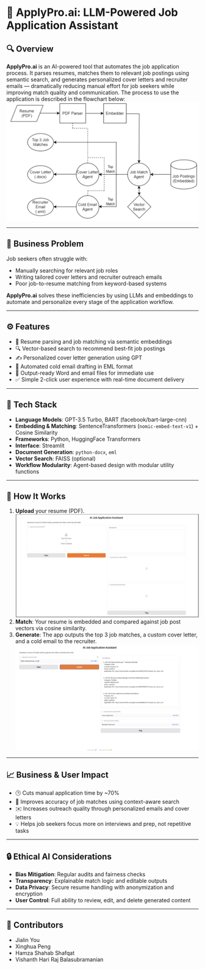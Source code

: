 # 📄 ApplyPro.ai: LLM-Powered Job Application Assistant

## 🔍 Overview

**ApplyPro.ai** is an AI-powered tool that automates the job application process. It parses resumes, matches them to relevant job postings using semantic search, and generates personalized cover letters and recruiter emails — dramatically reducing manual effort for job seekers while improving match quality and communication.
The process to use the application is described in the flowchart below:
![Solution Architecture](Architecture%20and%20Demo%20Images/Solution%20Architecture.png)

---

## 🎯 Business Problem
Job seekers often struggle with:
- Manually searching for relevant job roles
- Writing tailored cover letters and recruiter outreach emails
- Poor job-to-resume matching from keyword-based systems

**ApplyPro.ai** solves these inefficiencies by using LLMs and embeddings to automate and personalize every stage of the application workflow.

---

## ⚙️ Features
- 📄 Resume parsing and job matching via semantic embeddings
- 🔍 Vector-based search to recommend best-fit job postings
- ✍️ Personalized cover letter generation using GPT
- 📧 Automated cold email drafting in EML format
- 📁 Output-ready Word and email files for immediate use
- ✅ Simple 2-click user experience with real-time document delivery

---

## 🧰 Tech Stack
- **Language Models**: GPT-3.5 Turbo, BART (facebook/bart-large-cnn)
- **Embedding & Matching**: SentenceTransformers (`nomic-embed-text-v1`) + Cosine Similarity
- **Frameworks**: Python, HuggingFace Transformers
- **Interface**: Streamlit
- **Document Generation**: `python-docx`, `eml`
- **Vector Search**: FAISS (optional)
- **Workflow Modularity**: Agent-based design with modular utility functions

---

## 🚀 How It Works
1. **Upload** your resume (PDF).
![User Interface](Architecture%20and%20Demo%20Images/UI.png)
3. **Match**: Your resume is embedded and compared against job post vectors via cosine similarity.
4. **Generate**: The app outputs the top 3 job matches, a custom cover letter, and a cold email to the recruiter.
![Demo](Architecture%20and%20Demo%20Images/Demo.png)

---

## 📈 Business & User Impact
- 🕒 Cuts manual application time by ~70%
- 🎯 Improves accuracy of job matches using context-aware search
- ✉️ Increases outreach quality through personalized emails and cover letters
- 💡 Helps job seekers focus more on interviews and prep, not repetitive tasks

---

## 🔒 Ethical AI Considerations
- **Bias Mitigation**: Regular audits and fairness checks
- **Transparency**: Explainable match logic and editable outputs
- **Data Privacy**: Secure resume handling with anonymization and encryption
- **User Control**: Full ability to review, edit, and delete generated content

---

## 👥 Contributors
- Jialin You  
- Xinghua Peng  
- Hamza Shahab Shafqat  
- Vishanth Hari Raj Balasubramanian
